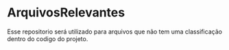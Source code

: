 ArquivosRelevantes
==================

Esse repositorio será utilizado para arquivos que não tem uma classificação dentro do codigo do projeto.
